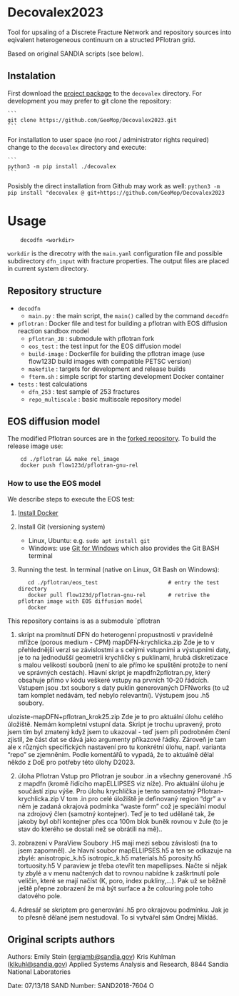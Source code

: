 # Decovalex2023

Tool for upsaling of a Discrete Fracture Network and repository sources into eqivalent 
heterogeneous continuum on a structed PFlotran grid.

Based on original SANDIA scripts (see below).


## Instalation
First download the [project package](https://github.com/GeoMop) to the `decovalex` directory. 
For development you may prefer to git clone the repository:
    
    ```
    git clone https://github.com/GeoMop/Decovalex2023.git
    ```

For installation to user space (no root / administrator rights required) change to the `decovalex` directory
and execute:

    ```
    python3 -m pip install ./decovalex
    ```

Posisbly the direct installation from Github may work as well:
    ```
    python3 -m pip install "decovalex @ git+https://github.com/GeoMop/Decovalex2023
    ``` 
    
# Usage
```
    decodfn <workdir>
```

`workdir` is the direcotry with the `main.yaml` configuration file and possible subdirectory `dfn_input` with fracture properties.
The output files are placed in current system directory.


## Repository structure
- `decodfn` 
    - `main.py` : the main script, the `main()` called by the command `decodfn`
- `pflotran` : Docker file and test for building a pflotran with EOS diffusion reaction sandbox model
    - `pflotran_JB` : submodule with pflotran fork 
    - `eos_test` : the test input for the EOS diffusion model
    - `build-image` : Dockerfile for building the pflotran image (use flow123D build images with compatible PETSC version)
    - `makefile` : targets for development and release builds 
    - `fterm.sh` : simple script for starting development Docker container
- `tests` : test calculations 
    - `dfn_253` : test sample of 253 fractures
    - `repo_multiscale` : basic multiscale repository model
    

## EOS diffusion model
The modified Pflotran sources are in the [forked repository](https://github.com/flow123d/pflotran.git).
To build the release image use:
```
    cd ./pflotran && make rel_image
    docker push flow123d/pflotran-gnu-rel
```

### How to use the EOS model
We describe steps to execute the EOS test:

1. [Install Docker](https://docs.docker.com/engine/install/)
2. Install Git (versioning system)
    - Linux, Ubuntu: e.g. `sudo apt install git`
    - Windows: use [Git for Windows](https://gitforwindows.org/) which also provides the Git BASH terminal
3. Running the test. In terminal (native on Linux, Git Bash on Windows):
     
     ```
        cd ./pflotran/eos_test                      # entry the test directory
        docker pull flow123d/pflotran-gnu-rel       # retrive the pflotran image with EOS diffusion model
        docker 

This repository contains is as a submodule `pflotran
    
1) skript na promítnutí DFN do heterogenní propustnosti v pravidelné mřížce (porous medium - CPM)
mapDFN-krychlicka.zip
Zde je to v přehlednější verzi se závislostmi a s celými vstupními a výstupními daty, je to na jednodušší geometrii krychličky s puklinami, hrubá diskretizace s malou velikostí souborů (není to ale přímo ke spuštění protože to není ve správných cestách). Hlavní skript je mapdfn2pflotran.py, který obsahuje přímo v kódu veškeré vstupy na prvních 10-20 řádcích.
Vstupem jsou .txt soubory s daty puklin generovaných DFNworks (to už tam komplet nedávám, teď nebylo relevantní).
Výstupem jsou .h5 soubory.

uloziste-mapDFN+pflotran_krok25.zip
Zde je to pro aktuální úlohu celého úložiště. Nemám kompletní vstupní data. Skript je trochu upravený, proto jsem tím byl zmatený když jsem to ukazoval - teď jsem při podrobném čtení zjistil, že část dat se dává jako argumenty příkazové řádky. Zároveň je tam ale x různých specifických nastavení pro tu konkrétní úlohu, např. varianta “repo” se zjemněním. Podle komentářů to vypadá, že to aktuálně dělal někdo z DoE pro potřeby této úlohy D2023.

2) úloha Pflotran
Vstup pro Pflotran je soubor .in a všechny generované .h5 z mapdfn (kromě řídícího mapELLIPSES viz níže). Pro aktuální úlohu je součástí zipu výše. Pro úlohu krychlička je tento samostatný Pflotran-krychlicka.zip
V tom .in pro celé úložiště je definovaný region “dgr” a v něm je zadaná okrajová podmínka “waste form” což je speciální modul na zdrojový člen (samotný kontejner). Teď je to ted udělané tak, že jakoby byl obří kontejner přes cca 100m blok buněk rovnou v žule (to je stav do kterého se dostali než se obrátili na mě)..

3) zobrazení v ParaView
Soubory .H5 mají mezi sebou závislosti (na to jsem zapomněl). Je hlavní soubor mapELLIPSES.h5 a ten se odkazuje na zbylé:
anisotropic_k.h5
isotropic_k.h5
materials.h5
porosity.h5
tortuosity.h5
V paraview je třeba otevřít ten mapellipses. Načte si nějak ty zbylé a v menu načtených dat to rovnou nabídne k zaškrtnutí pole veličin, které se mají načíst (K, poro, index pukliny,...). Pak už se běžně ještě přepne zobrazení že má být surface a že colouring pole toho datového pole. 

4) Adresář se skriptem pro generování .h5 pro okrajovou podmínku. Jak je to přesně dělané jsem nestudoval. To si vytvářel sám Ondrej Mikláš.

## Original scripts authors

Authors: Emily Stein (ergiamb@sandia.gov)
        Kris Kuhlman (klkuhl@sandia.gov)
        Applied Systems Analysis and Research, 8844
        Sandia National Laboratories

Date: 07/13/18
SAND Number: SAND2018-7604 O
